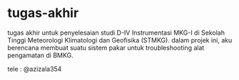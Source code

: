 # tugas-akhir
tugas akhir untuk penyelesaian studi D-IV Instrumentasi MKG-I di Sekolah Tinggi Meteorologi Klimatologi dan Geofisika (STMKG). dalam projek ini, aku berencana membuat suatu sistem pakar untuk troubleshooting alat pengamatan di BMKG.

tele : @azizala354

